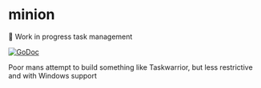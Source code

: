 # minion
:wrench: Work in progress task management

[![GoDoc](https://godoc.org/github.com/HaMster21/minion?status.svg)](https://godoc.org/github.com/HaMster21/minion)

Poor mans attempt to build something like Taskwarrior, but less restrictive and with Windows support
